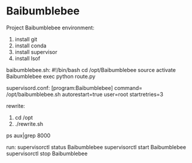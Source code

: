 # Baibumblebee
Project Baibumblebee
environment:
1. install git
2. install conda
3. install supervisor
4. install lsof

baibumblebee.sh:
#!/bin/bash
cd /opt/Baibumblebee
source activate Baibumblebee
exec python route.py

supervisord.conf:
[program:Baibumblebee]
command= /opt/baibumblebee.sh
autorestart=true
user=root
startretries=3

rewrite:
1. cd /opt
2. ./rewrite.sh

ps aux|grep 8000

run: 
supervisorctl status Baibumblebee
supervisorctl start Baibumblebee
supervisorctl stop Baibumblebee
